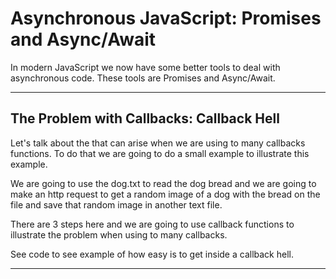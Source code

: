 # Asynchronous JavaScript: Promises and Async/Await

In modern JavaScript we now have some better tools to deal with asynchronous code. These tools are Promises and Async/Await.

---

## The Problem with Callbacks: Callback Hell

Let's talk about the that can arise when we are using to many callbacks functions. To do that we are going to do a small example to illustrate this example.

We are going to use the dog.txt to read the dog bread and we are going to make an http request to get a random image of a dog with the bread on the file and save that random image in another text file.

There are 3 steps here and we are going to use callback functions to illustrate the problem when using to many callbacks.

See code to see example of how easy is to get inside a callback hell.

---
